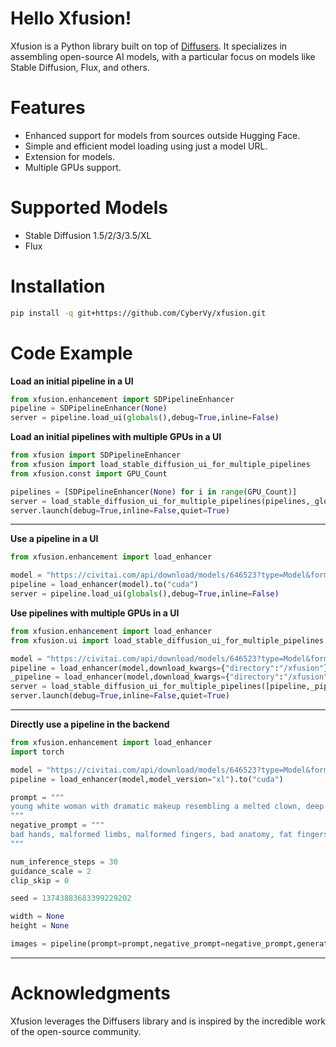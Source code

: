 # Hello Xfusion!
Xfusion is a Python library built on top of [Diffusers](https://github.com/huggingface/diffusers). It specializes in assembling open-source AI models, with a particular focus on models like Stable Diffusion, Flux, and others.

# Features
- Enhanced support for models from sources outside Hugging Face.
- Simple and efficient model loading using just a model URL.
- Extension for models.
- Multiple GPUs support.

# Supported Models
- Stable Diffusion 1.5/2/3/3.5/XL
- Flux

# Installation
```bash
pip install -q git+https://github.com/CyberVy/xfusion.git
```
# Code Example
**Load an initial pipeline in a UI**
```python
from xfusion.enhancement import SDPipelineEnhancer
pipeline = SDPipelineEnhancer(None)
server = pipeline.load_ui(globals(),debug=True,inline=False)
```
**Load an initial pipelines with multiple GPUs in a UI**

```python
from xfusion import SDPipelineEnhancer
from xfusion import load_stable_diffusion_ui_for_multiple_pipelines
from xfusion.const import GPU_Count

pipelines = [SDPipelineEnhancer(None) for i in range(GPU_Count)]
server = load_stable_diffusion_ui_for_multiple_pipelines(pipelines,_globals=globals())
server.launch(debug=True,inline=False,quiet=True)
```
---
**Use a pipeline in a UI**
```python
from xfusion.enhancement import load_enhancer

model = "https://civitai.com/api/download/models/646523?type=Model&format=SafeTensor&size=pruned&fp=fp16"
pipeline = load_enhancer(model).to("cuda")
server = pipeline.load_ui(globals(),debug=True,inline=False)
```

**Use pipelines with multiple GPUs in a UI**
```python
from xfusion.enhancement import load_enhancer
from xfusion.ui import load_stable_diffusion_ui_for_multiple_pipelines

model = "https://civitai.com/api/download/models/646523?type=Model&format=SafeTensor&size=pruned&fp=fp16"
pipeline = load_enhancer(model,download_kwargs={"directory":"/xfusion"}).to("cuda:0")
_pipeline = load_enhancer(model,download_kwargs={"directory":"/xfusion"}).to("cuda:1")
server = load_stable_diffusion_ui_for_multiple_pipelines([pipeline,_pipeline],_globals=globals())
server.launch(debug=True,inline=False,quiet=True)
```
---
**Directly use a pipeline in the backend**
```python
from xfusion.enhancement import load_enhancer
import torch

model = "https://civitai.com/api/download/models/646523?type=Model&format=SafeTensor&size=pruned&fp=fp16"
pipeline = load_enhancer(model,model_version="xl").to("cuda")

prompt = """
young white woman with dramatic makeup resembling a melted clown, deep black smokey eyes, smeared red lipstick, and white face paint streaks, wet hair falling over shoulders, dark and intense aesthetic, fashion editorial style, aged around 20 years, inspired by rick genest's zombie boy look, best quality
"""
negative_prompt = """
bad hands, malformed limbs, malformed fingers, bad anatomy, fat fingers, ugly, unreal, cgi, airbrushed, watermark, low resolution
"""

num_inference_steps = 30
guidance_scale = 2
clip_skip = 0

seed = 13743883683399229202

width = None
height = None

images = pipeline(prompt=prompt,negative_prompt=negative_prompt,generator=torch.Generator(pipeline.device).manual_seed(seed),width=width,height=height,num_inference_steps=num_inference_steps,guidance_scale=guidance_scale,clip_skip=clip_skip).images
```
---
# Acknowledgments
Xfusion leverages the Diffusers library and is inspired by the incredible work of the open-source community.
